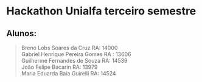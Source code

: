 # Hackathon Unialfa terceiro semestre

## Alunos:
> Breno Lobs Soares da Cruz  RA: 14000 </br>
> Gabriel Henrique Pereira Gomes RA : 13606 </br>
> Guilherme Fernandes de Souza RA: 14539 </br>
> João Felipe Bacarin RA: 13979 </br>
> Maria Eduarda Baia Guirelli RA: 14524 </br>